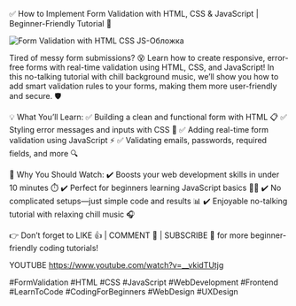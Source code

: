✅ How to Implement Form Validation with HTML, CSS & JavaScript | Beginner-Friendly Tutorial 🚀

![Form Validation with HTML CSS JS-Обложка](https://github.com/user-attachments/assets/9c1463aa-73ce-418d-a317-66a07c2c7a19)

Tired of messy form submissions? 😵 Learn how to create responsive, error-free forms with real-time validation using HTML, CSS, and JavaScript! In this no-talking tutorial with chill background music, we’ll show you how to add smart validation rules to your forms, making them more user-friendly and secure. 🛡️

💡 What You’ll Learn:
✅ Building a clean and functional form with HTML 📋
✅ Styling error messages and inputs with CSS 🎨
✅ Adding real-time form validation using JavaScript ⚡
✅ Validating emails, passwords, required fields, and more 🔍

🚀 Why You Should Watch:
✔️ Boosts your web development skills in under 10 minutes ⏱️
✔️ Perfect for beginners learning JavaScript basics 👨‍💻
✔️ No complicated setups—just simple code and results 📊
✔️ Enjoyable no-talking tutorial with relaxing chill music 🎧

👉 Don’t forget to LIKE 👍 | COMMENT 💬 | SUBSCRIBE 🔔 for more beginner-friendly coding tutorials!

YOUTUBE
https://www.youtube.com/watch?v=__vkidTUtjg

#FormValidation #HTML #CSS #JavaScript #WebDevelopment #Frontend #LearnToCode #CodingForBeginners #WebDesign #UXDesign
